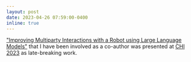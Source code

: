 ```yaml
---
layout: post
date: 2023-04-26 07:59:00-0400
inline: true
---
```


["Improving Multiparty Interactions with a Robot using Large Language Models"](https://dl.acm.org/doi/10.1145/3544549.3585602) that I have been involved as a co-author was presented at [CHI 2023](https://chi2023.acm.org/) as late-breaking work.
